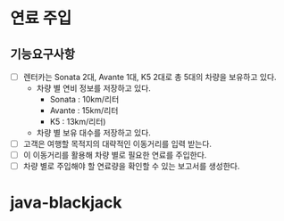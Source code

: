 # 연료 주입

## 기능요구사항

- [ ] 렌터카는 Sonata 2대, Avante 1대, K5 2대로 총 5대의 차량을 보유하고 있다.
    - 차량 별 연비 정보를 저장하고 있다.
      - Sonata : 10km/리터
      - Avante : 15km/리터
      - K5 : 13km/리터)
    - 차량 별 보유 대수를 저장하고 있다.
- [ ] 고객은 여행할 목적지의 대략적인 이동거리를 입력 받는다.
- [ ] 이 이동거리를 활용해 차량 별로 필요한 연료를 주입한다.
- [ ] 차량 별로 주입해야 할 연료량을 확인할 수 있는 보고서를 생성한다.

# java-blackjack

